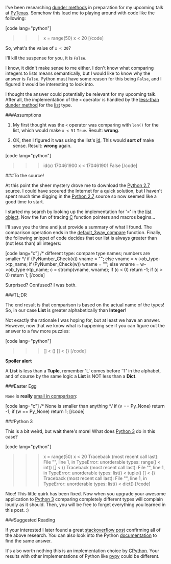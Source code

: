 I've been researching
[dunder methods](http://docs.python.org/reference/datamodel.html#special-method-names)
in preparation for my upcoming talk at [PyTexas](http://www.pytexas.org).
Somehow this lead me to playing around with code like the following:

[code lang="python"]
>>> x = range(50)
>>> x < 20
[/code]

So, what's the value of `x < 20`?

I'll kill the suspense for you, it is `False`.

I know, it didn't make sense to me either. I don't know what comparing
integers to lists means semantically, but I would like to know why the answer
is `False`. Python must have some reason for this being `False`, and I figured
it would be interesting to look into.

I thought the answer could potentially be relevant for my upcoming talk. After
all, the implementation of the `<` operator is handled by the
[less-than dunder method](http://docs.python.org/reference/datamodel.html#object.__lt__)
for the [list](http://docs.python.org/library/types.html#types.ListType) type.

###Assumptions

1. My first thought was the `<` operator was comparing with `len()` for the
list, which would make `x < 51` `True`. Result: **wrong**.

2. OK, then I figured it was using the list's
[id](http://docs.python.org/library/functions.html#id). This would **sort of**
make sense. Result: **wrong** again.

[code lang="python"]
>>> id(x)
170461900
>>> x < 170461901
False
[/code]

###To the source!

At this point the sheer mystery drove me to download the
[Python 2.7](http://python.org/download/releases/2.7.3/) source.
I could have scoured the Internet for a quick solution, but I haven't spent
much time digging in the
[Python 2.7](http://python.org/download/releases/2.7.3/) source so now seemed
like a good time to start.

I started my search by looking up the implementation for '<' in the
[list object](http://hg.python.org/releasing/2.7.3/file/7bb96963d067/Objects/listobject.c#l991).
Now the fun of tracing
[C](http://en.wikipedia.org/wiki/C_(programming_language)) function pointers
and macros begins...

I'll save you the time and just provide a summary of what I found. The
comparison operation ends in the
[default_3way_compare](http://hg.python.org/releasing/2.7.3/file/7bb96963d067/Objects/object.c#l757)
function. Finally, the following snippet of code decides that our list is
always greater than (not less than) all integers:

[code lang="c"]
/* different type: compare type names; numbers are smaller */
if (PyNumber_Check(v))
    vname = "";
else
    vname = v->ob_type->tp_name;
if (PyNumber_Check(w))
    wname = "";
else
    wname = w->ob_type->tp_name;
c = strcmp(vname, wname);
if (c < 0)
    return -1;
if (c > 0)
    return 1;
[/code]

Surprised? Confused? I was both.  

###TL;DR

The end result is that comparison is based on the actual name of the types!
So, in our case **List** is greater alphabetically than **Integer**!

Not exactly the rationale I was hoping for, but at least we have an answer.
However, now that we know what is happening see if you can figure out the
answer to a few more puzzles:

[code lang="python"]
>>> [] < ()
>>> [] < {}
[/code]

**Spoiler alert**

A **List** is less than a **Tuple**, remember 'L' comes before 'T' in the
alphabet, and of course by the same logic a **List** is NOT less than a
**Dict**.

###Easter Egg

`None` is **really**
[small in comparison](http://hg.python.org/releasing/2.7.3/file/7bb96963d067/Objects/object.c#l773):

[code lang="c"]
/* None is smaller than anything */
if (v == Py_None)
    return -1;
if (w == Py_None)
    return 1;
[/code]

###Python 3

This is a bit weird, but wait there's more! What does
[Python 3](http://www.python.org/getit/releases/3.0/) do in this case?

[code lang="python"]
>>> x = range(50)
>>> x < 20
Traceback (most recent call last):
File "<stdin>", line 1, in <module>
TypeError: unorderable types: range() < int()
>>> [] < ()
Traceback (most recent call last):
File "<stdin>", line 1, in <module>
TypeError: unorderable types: list() < tuple()
>>> [] < {}
Traceback (most recent call last):
File "<stdin>", line 1, in <module>
TypeError: unorderable types: list() < dict()
[/code]

Nice! This little quirk has been fixed. Now when you upgrade your awesome
application to [Python 3](http://www.python.org/getit/releases/3.0/) comparing
completely different types will complain loudly as it should. Then, you will
be free to forget everything you learned in this post. :)

###Suggested Reading

If your interested I later found a great
[stackoverflow post](http://stackoverflow.com/questions/7167657/python-list-greater-than-number)
confirming all of the above research. You can also look into the Python
[documentation](http://docs.python.org/library/stdtypes.html#comparisons) to
find the same answer.

It's also worth nothing this is an implementation choice by
[CPython](http://en.wikipedia.org/wiki/CPython). Your results with other
implementations of Python like [pypy](http://pypy.org/) could be different.

